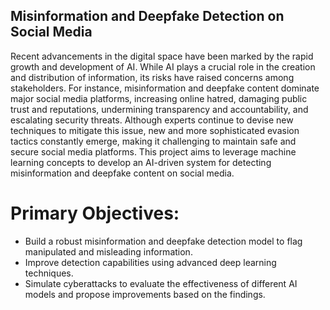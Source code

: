## Misinformation and Deepfake Detection on Social Media
Recent advancements in the digital space have been marked by the rapid growth and development of AI. While AI plays a crucial role in the creation and distribution of information, its risks have raised concerns among stakeholders. For instance, misinformation and deepfake content dominate major social media platforms, increasing online hatred, damaging public trust and reputations, undermining transparency and accountability, and escalating security threats.
Although experts continue to devise new techniques to mitigate this issue, new and more sophisticated evasion tactics constantly emerge, making it challenging to maintain safe and secure social media platforms. This project aims to leverage machine learning concepts to develop an AI-driven system for detecting misinformation and deepfake content on social media.

# Primary Objectives:
* Build a robust misinformation and deepfake detection model to flag manipulated and misleading information.
* Improve detection capabilities using advanced deep learning techniques.
* Simulate cyberattacks to evaluate the effectiveness of different AI models and propose improvements based on the findings.
